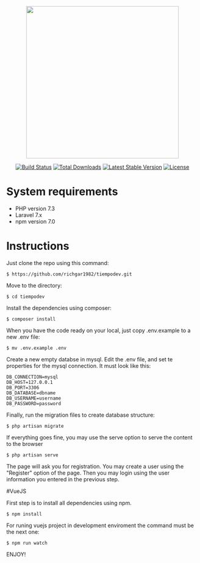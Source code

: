 <p align="center"><a href="https://laravel.com" target="_blank"><img src="https://raw.githubusercontent.com/laravel/art/master/logo-lockup/5%20SVG/2%20CMYK/1%20Full%20Color/laravel-logolockup-cmyk-red.svg" width="400"></a></p>

<p align="center">
<a href="https://travis-ci.org/laravel/framework"><img src="https://travis-ci.org/laravel/framework.svg" alt="Build Status"></a>
<a href="https://packagist.org/packages/laravel/framework"><img src="https://poser.pugx.org/laravel/framework/d/total.svg" alt="Total Downloads"></a>
<a href="https://packagist.org/packages/laravel/framework"><img src="https://poser.pugx.org/laravel/framework/v/stable.svg" alt="Latest Stable Version"></a>
<a href="https://packagist.org/packages/laravel/framework"><img src="https://poser.pugx.org/laravel/framework/license.svg" alt="License"></a>
</p>


# System requirements 

<ul>
<li> PHP version 7.3 </li>
<li> Laravel 7.x </li>
<li> npm version 7.0 </li>
</ul>


# Instructions

Just clone the repo using this command: 
```console
$ https://github.com/richgar1982/tiempodev.git
```

Move to the directory:

```console
$ cd tiempodev
```


Install the dependencies using composer: 


```console
$ composer install
```

When you have the code ready on your local, just copy .env.example to a new .env file: 

```console
$ mv .env.example .env
```

Create a new empty databse in mysql. Edit the .env file, and set te properties for the mysql connection. It must look like this: 
```
DB_CONNECTION=mysql
DB_HOST=127.0.0.1
DB_PORT=3306
DB_DATABASE=dbname
DB_USERNAME=username
DB_PASSWORD=password
```
Finally, run the migration files to create database structure: 

```console
$ php artisan migrate
```

If everything goes fine, you may use the serve option to serve the content to the browser

```console
$ php artisan serve
```

The page will ask you for registration. You may create a user using the "Register" option of the page. Then you may login using the user information you entered in the previous step.

#VueJS

First step is to install all dependencies using npm. 

```console
$ npm install
```

For runing vuejs project in development enviroment the command must be the next one: 

```console
$ npm run watch
```

ENJOY!
